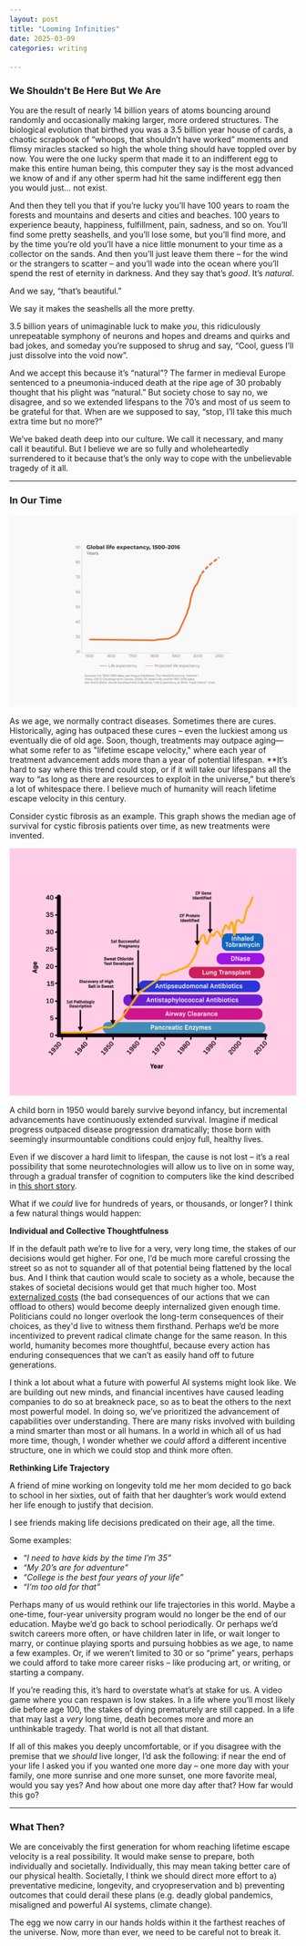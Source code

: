 ```yaml
---
layout: post
title: "Looming Infinities"
date: 2025-03-09
categories: writing

---
```


### We Shouldn't Be Here But We Are

You are the result of nearly 14 billion years of atoms bouncing around randomly and occasionally making larger, more ordered structures. The biological evolution that birthed you was a 3.5 billion year house of cards, a chaotic scrapbook of “whoops, that shouldn’t have worked” moments and flimsy miracles stacked so high the whole thing should have toppled over by now. You were the one lucky sperm that made it to an indifferent egg to make this entire human being, this computer they say is the most advanced we know of and if any other sperm had hit the same indifferent egg then you would just… not exist.

And then they tell you that if you’re lucky you’ll have 100 years to roam the forests and mountains and deserts and cities and beaches. 100 years to experience beauty, happiness, fulfillment, pain, sadness, and so on. You’ll find some pretty seashells, and you’ll lose some, but you’ll find more, and by the time you’re old you’ll have a nice little monument to your time as a collector on the sands. And then you’ll just leave them there – for the wind or the strangers to scatter – and you’ll wade into the ocean where you’ll spend the rest of eternity in darkness. And they say that’s *good*. It’s *natural*. 

And we say, “that’s beautiful.” 

We say it makes the seashells all the more pretty.

3.5 billion years of unimaginable luck to make *you*, this ridiculously unrepeatable symphony of neurons and hopes and dreams and quirks and bad jokes, and someday you’re supposed to shrug and say, “Cool, guess I’ll just dissolve into the void now”.

And we accept this because it’s “natural”? The farmer in medieval Europe sentenced to a pneumonia-induced death at the ripe age of 30 probably thought that his plight was “natural.” But society chose to say no, we disagree, and so we extended lifespans to the 70’s and most of us seem to be grateful for that. When are we supposed to say, “stop, I’ll take this much extra time but no more?”

We’ve baked death deep into our culture. We call it necessary, and many call it beautiful. But I believe we are so fully and wholeheartedly surrendered to it because that’s the only way to cope with the unbelievable tragedy of it all.

---

### In Our Time

![Life expectancy graph](/assets/images/life_expectancy_graph.png)

As we age, we normally contract diseases. Sometimes there are cures. Historically, aging has outpaced these cures – even the luckiest among us eventually die of old age. Soon, though, treatments may outpace aging—what some refer to as "lifetime escape velocity," where each year of treatment advancement adds more than a year of potential lifespan. **It’s hard to say where this trend could stop, or if it will take our lifespans all the way to “as long as there are resources to exploit in the universe,” but there’s a lot of whitespace there. I believe much of humanity will reach lifetime escape velocity in this century.

Consider cystic fibrosis as an example. This graph shows the median age of survival for cystic fibrosis patients over time, as new treatments were invented.

![Cystic fibrosis graph](/assets/images/cf_graph.png)

A child born in 1950 would barely survive beyond infancy, but incremental advancements have continuously extended survival. Imagine if medical progress outpaced disease progression dramatically; those born with seemingly insurmountable conditions could enjoy full, healthy lives.

Even if we discover a hard limit to lifespan, the cause is not lost – it’s a real possibility that some neurotechnologies will allow us to live on in some way, through a gradual transfer of cognition to computers like the kind described in <a href="https://www.asimov.press/p/gentle-romance" target="_blank">this short story</a>.

What if we *could* live for hundreds of years, or thousands, or longer? I think a few natural things would happen:

**Individual and Collective Thoughtfulness**

If in the default path we’re to live for a very, very long time, the stakes of our decisions would get higher. For one, I’d be much more careful crossing the street so as not to squander all of that potential being flattened by the local bus. And I think that caution would scale to society as a whole, because the stakes of societal decisions would get that much higher too. Most [externalized costs](https://en.wikipedia.org/wiki/Externality) (the bad consequences of our actions that we can offload to others) would become deeply internalized given enough time. Politicians could no longer overlook the long-term consequences of their choices, as they'd live to witness them firsthand. Perhaps we’d be more incentivized to prevent radical climate change for the same reason. In this world, humanity becomes more thoughtful, because every action has enduring consequences that we can’t as easily hand off to future generations.

I think a lot about what a future with powerful AI systems might look like. We are building out new minds, and financial incentives have caused leading companies to do so at breakneck pace, so as to beat the others to the next most powerful model. In doing so, we’ve prioritized the advancement of capabilities over understanding. There are many risks involved with building a mind smarter than most or all humans. In a world in which all of us had more time, though, I wonder whether we *could* afford a different incentive structure, one in which we could stop and think more often.

**Rethinking Life Trajectory**

A friend of mine working on longevity told me her mom decided to go back to school in her sixties, out of faith that her daughter’s work would extend her life enough to justify that decision.

I see friends making life decisions predicated on their age, all the time.

Some examples:

- *“I need to have kids by the time I’m 35”*
- *“My 20’s are for adventure”*
- *“College is the best four years of your life”*
- *“I’m too old for that”*

Perhaps many of us would rethink our life trajectories in this world. Maybe a one-time, four-year university program would no longer be the end of our education. Maybe we’d go back to school periodically. Or perhaps we’d switch careers more often, or have children later in life, or wait longer to marry, or continue playing sports and pursuing hobbies as we age, to name a few examples. Or, if we weren’t limited to 30 or so “prime” years, perhaps we could afford to take more career risks – like producing art, or writing, or starting a company.

If you’re reading this, it’s hard to overstate what’s at stake for us. A video game where you can respawn is low stakes. In a life where you’ll most likely die before age 100, the stakes of dying prematurely are still capped. In a life that may last a *very* long time, death becomes more and more an unthinkable tragedy. That world is not all that distant.

If all of this makes you deeply uncomfortable, or if you disagree with the premise that we *should* live longer, I’d ask the following: if near the end of your life I asked you if you wanted one more day – one more day with your family, one more sunrise and one more sunset, one more favorite meal, would you say yes? And how about one more day after that? How far would this go?

---
### What Then?

We are conceivably the first generation for whom reaching lifetime escape velocity is a real possibility. It would make sense to prepare, both individually and societally. Individually, this may mean taking better care of our physical health. Societally, I think we should direct more effort to a) preventative medicine, longevity, and cryopreservation and b) preventing outcomes that could derail these plans (e.g. deadly global pandemics, misaligned and powerful AI systems, climate change).

The egg we now carry in our hands holds within it the farthest reaches of the universe. Now, more than ever, we need to be careful not to break it.